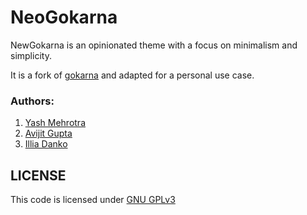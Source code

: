 # NeoGokarna

NewGokarna is an opinionated theme with a focus on minimalism and simplicity.

It is a fork of [gokarna](https://github.com/526avijitgupta/gokarna) and adapted
for a personal use case.

### Authors:

1. [Yash Mehrotra](https://yashmehrotra.com)
2. [Avijit Gupta](https://twitter.com/526avijit)
3. [Illia Danko](https://elijahdanko.net)

## LICENSE

This code is licensed under [GNU GPLv3](https://www.gnu.org/licenses/gpl-3.0.html)
